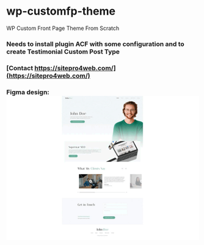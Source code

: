 
# wp-customfp-theme
WP Custom Front Page Theme From Scratch

### Needs to install plugin ACF with some configuration and to create Testimonial Custom Post Type 
### [Contact https://sitepro4web.com/](https://sitepro4web.com/)
### Figma design: ![alt text](screenshot.png "Figma Design")